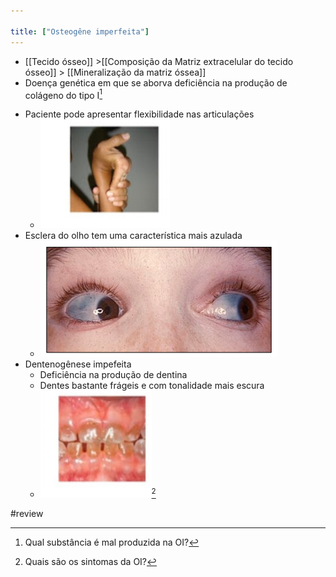 ```yaml
---

title: ["Osteogêne imperfeita"]
---
```

+ [[Tecido ósseo]] >[[Composição da Matriz extracelular do tecido ósseo]] >  [[Mineralização da matriz óssea]] 
+ Doença genética em que se aborva deficiência na produção de colágeno do tipo I[^362652]

[^362652]: Qual substância é mal produzida na OI?

+ Paciente pode apresentar flexibilidade nas articulações
	+ ![Pasted image 20210415162307.png](Pasted%20image%2020210415162307.png)
+ Esclera do olho tem uma característica mais azulada
	+ ![Pasted image 20210415162256.png](Pasted%20image%2020210415162256.png)
+ Dentenogênese impefeita
	+ Deficiência na produção de dentina
	+ Dentes bastante frágeis e com tonalidade mais escura
	+ ![Pasted image 20210415162314.png](Pasted%20image%2020210415162314.png)[^215077]

[^215077]: Quais são os sintomas da OI?

#review 
